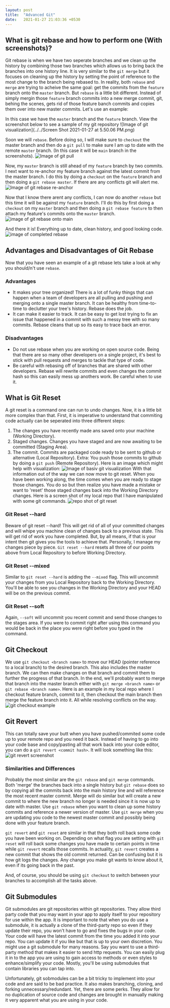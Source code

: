 ```yaml
---
layout: post
title:  "Advanced Git"
date:   2021-01-27 21:03:36 +0530
---
```


## What is git rebase and how to perform one (With screenshots)?
Git rebase is when we have two seperate branches and we clean up the history by combining those two branches which allows us to bring back the branches into one history line. It is very similar to the `git merge` but it focuses on cleaning up the history by setting the point of reference to the most change to the branch being rebased to. In reality, both `rebase` and `merge` are trying to acheive the same goal: get the commits from the `feature` branch onto the `master` branch. But `rebase` is a little bit different. Instead of simply mergin those `feature` branch commits into a new merge commit, git, behing the scenes, gets rid of those feature banch commits and copies them over into new master commits. Let's use an example: 

In this case we have the `master` branch and the `feature` branch. View the screenshot below to see a sample of my git repository
![Image of git visualization](../../Screen Shot 2021-01-27 at 5.50.06 PM.png)

Soon we will `rebase`. Before doing so, I will make sure to `checkout` the master branch and then do a `git pull` to make sure I am up to date with the remote `master` branch. (In this case it will be `main` branch in the screenshots). 
![Image of git pull](../../images/git-pull.png)

Now, my `master` branch is still ahead of my `feature` branch by two commits. I next want to re-anchor my feature branch against the latest commit from the master branch. I do this by doing a `checkout` on the `feature` branch and then doing a `git rebase master`. If there are any conflicts git will alert me.
![Image of git rebase re-anchor](../../images/git-rebase-re-anchor.png)

Now that I know there arent any conflicts, I can now do another `rebase` but this time it will be against my `feature` branch. I'll do this by first doing a `checkout` on my `master` branch and then doing a `git rebase feature` to then attach my feature's commits onto the `master` branch.
![image of git rebase onto main](../../images/git-rebase-main.png)

And there it is! Everything up to date, clean history, and good looking code.
![image of completed rebase](../../git-rebase-example.png)

## Advantages and Disadvantages of Git Rebase
Now that you have seen an example of a git rebase lets take a look at why you should/n't use `rebase`.

### Advantages
  - It makes your tree organized! There is a lot of funky things that can happen when a team of developers are all pulling and pushing and merging onto a single master branch. It can be healthy from time-to-time to declutter your tree's history. Rebase does the job.
  - It can make it easier to track. It can be easy to get lost trying to fix an issue that happened in a commit with such a messy tree with so many commits. Rebase cleans that up so its easy to trace back an error.
  
### Disadvantages
  - Do not use rebase when you are working on open source code. Being that there are so many other developers on a single project, it's best to stick with pull requests and merges to tackle that type of code.
  - Be careful with rebasing off of branches that are shared with other developers. Rebase will rewrite commits and even changes the commit hash so this can easily mess up anothers work. Be careful when to use it.
  


## What is Git Reset
A git reset is a command one can run to undo changes. Now, it is a little bit more complex than that. First, it is imperative to understand that commiting code actually can be seperated into three different steps: 
  1. The changes you have recently made ans saved onto your machine (Working Directory).
  2. Staged changes. Changes you have staged and are now awaiting to be committed (Staging Area).
  3. The commit. Commits are packaged code ready to be sent to github or alternative (Local Repository).
  Extra: You push those commits to github by doing a `git push` (Remote Repository).
Here is an image which might help with visualization:
![Image of basiv git visualization](../../images/git-basics.png)
With that information out of the way we can now move to git reset. When you have been working along, the time comes when you are ready to stage those changes. You do so but then realize you have made a mistake or want to 'reset' those staged changes back into the Working Directory changes.
Here is a screen shot of my local repo that I have manipulated with some git commands.
![repo shot of git reset](../../images/shot-git-reset-basic.png)

### Git Reset --hard
Beware of git reset --hard! This will get rid of all of your committed changes and will whipe you machine clean of changes back to a previous state. This will get rid of work you have completed. But, by all means, if that is your intent then git gives you the tools to achieve that. Personally, I manage my changes piece by piece. `Git reset --hard` resets all three of our points above from Local Repository to before Working Directory.

### Git Reset --mixed
Similar to `git reset --hard` is adding the `--mixed` flag. This will uncommit your changes from you Local Repository back to the Working Directory. You'll be able to see you changes in the Working Directory and your HEAD will be on the previous commit.

### Git Reset --soft
Again, `--soft` will uncommit you recent commit and send those changes to the stages area. If you were to commit right after using this command you would be back in the place you were right before you typed in the command.


## Git Checkout
We use `git checkout <branch name>` to move our HEAD (pointer reference to a local branch) to the desired branch. This also includes the master branch. We can then make changes on that branch and commit them to further the progress of that branch. In the end, we'll probably want to merge that branch into the master branch either with `git merge <branch name>` or `git rebase <branch name>`.
Here is an example in my local repo where I checkout feature branch, commit to it, then checkout the main branch then merge the feature branch into it. All while resolving conflicts on the way.
![git checkout example](../../images/git-checkout.png)


## Git Revert
This can totally save your butt when you have pushed/commited some code up to your remote repo and you need it back. Instead of having to go into your code base and copy/pasting all that work back into your code editor, you can do a `git revert <commit hash>`. It will look something like this:
![git revert screenshot](../../images/git-revert.png)


### Similarities and Differences
Probably the most similar are the `git rebase` and `git merge` commands. Both 'merge' the branches back into a single history but `git rebase` does so by copying all the commits back into the main history line and will reference the most recent master commit. Merge will do similar but will create a new commit to where the new branch no longer is needed since it is now up to date with master.
Use `git rebase` when you want to clean up some history commits and reference a newer version of master. Use `git merge` when you are updating you code to the newest master commit and possibly being done with your feature branch.

`git revert` and `git reset` are similar in that they both roll back some code you have been working on. Depending on what flag you are setting with `git reset` will roll back some changes you have made to certain points in time while `git revert` recalls those commits. In actuality, `git revert` creates a new commit that shows the old commit returned. Can be confusing but it is how git logs the changes. Any change you make git wants to know about it, even if its going back in the past.

And, of course, you should be using `git checkout` to switch between your branches to accomplish all the tasks above.

## Git Submodules
Git submodules are git repositories within git repositories. They allow third party code that you may want in your app to apply itself to your repository for use within the app. It is important to note that when you do use a submodule, it is actually a clone of the third-party repo so even if they update their repo, you won't have to go and fixes the bugs in your code. Your code will have the latest commit from the time you added it into your repo. You can update it if you like but that is up to your own discretion.
You might use a git submodule for many reasons. Say you want to use a third-party method that makes it easier to send http requests. You can easily plug it in to the app you are using to gain access to methods or even styles to enhance/simplify your code. Mostly, you'll be using submodules that contain libraries you can tap into.

Unfortunately, git sobmodules can be a bit tricky to implement into your code and are said to be bad practice. It also makes branching, cloning, and forking unnecessary/redundant. Yet, there are some perks. They allow for no duplication of source code and changes are brought in manually making it very apparent what you are using in your code. 
